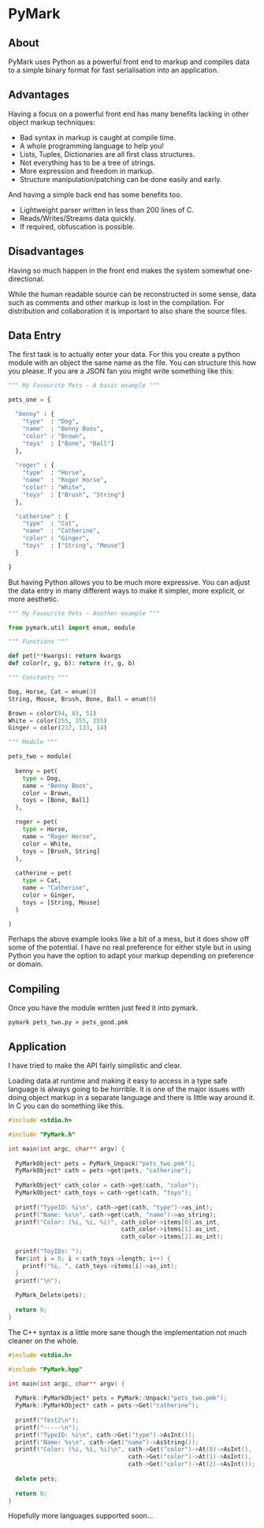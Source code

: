 PyMark
======

About
-----

PyMark uses Python as a powerful front end to markup and compiles data to a simple binary format for fast serialisation into an application.


Advantages
----------

Having a focus on a powerful front end has many benefits lacking in other object markup techniques:
	
* Bad syntax in markup is caught at compile time.
* A whole programming language to help you!
* Lists, Tuples, Dictionaries are all first class structures.
* Not everything has to be a tree of strings.
* More expression and freedom in markup.
* Structure manipulation/patching can be done easily and early.

And having a simple back end has some benefits too.

* Lightweight parser written in less than 200 lines of C.
* Reads/Writes/Streams data quickly.
* If required, obfuscation is possible.

	
Disadvantages
-------------

Having so much happen in the front end makes the system somewhat one-directional.

While the human readable source can be reconstructed in some sense, data such as comments and other markup is lost in the compilation. For distribution and collaboration it is important to also share the source files.


Data Entry 
----------

The first task is to actually enter your data. For this you create a python module with an object the same name as the file. You can structure this how you please. If you are a JSON fan you might write something like this:

```python
""" My Favourite Pets - A basic example """

pets_one = {

  "benny" : {
    "type"  : "Dog",
    "name"  : "Benny Boos",
    "color" : "Brown",
    "toys"  : ["Bone", "Ball"]
  },
  
  "roger" : {
    "type"  : "Horse",
    "name"  : "Roger Horse",
    "color" : "White",
    "toys"  : ["Brush", "String"]
  },

  "catherine" : {
    "type"  : "Cat",
    "name"  : "Catherine",
    "color" : "Ginger",
    "toys"  : ["String", "Mouse"]
  }

}
```

But having Python allows you to be much more expressive. You can adjust the data entry in many different ways to make it simpler, more explicit, or more aesthetic.

```python
""" My Favourite Pets - Another example """

from pymark.util import enum, module

""" Functions """

def pet(**kwargs): return kwargs
def color(r, g, b): return (r, g, b)

""" Constants """

Dog, Horse, Cat = enum(3)
String, Mouse, Brush, Bone, Ball = enum(5)

Brown = color(94, 83, 51)
White = color(255, 255, 255)
Ginger = color(237, 133, 14)

""" Module """

pets_two = module(
  
  benny = pet(
    type = Dog,
    name = "Benny Boos",
    color = Brown,
    toys = [Bone, Ball]
  ),

  roger = pet(
    type = Horse,
    name = "Roger Horse",
    color = White,
    toys = [Brush, String]
  ),
  
  catherine = pet(
    type = Cat,
    name = "Catherine",
    color = Ginger, 
    toys = [String, Mouse]
  )

)
```

Perhaps the above example looks like a bit of a mess, but it does show off some of the potential. I have no real preference for either style but in using Python you have the option to adapt your markup depending on preference or domain.


Compiling
---------

Once you have the module written just feed it into pymark.

```shell
pymark pets_two.py > pets_good.pmk
```


Application
-----------

I have tried to make the API fairly simplistic and clear.

Loading data at runtime and making it easy to access in a type safe language is always going to be horrible. It is one of the major issues with doing object markup in a separate language and there is little way around it. In C you can do something like this.

```c
#include <stdio.h>

#include "PyMark.h"

int main(int argc, char** argv) {
  
  PyMarkObject* pets = PyMark_Unpack("pets_two.pmk");
  PyMarkObject* cath = pets->get(pets, "catherine");
  
  PyMarkObject* cath_color = cath->get(cath, "color");
  PyMarkObject* cath_toys = cath->get(cath, "toys");
  
  printf("TypeID: %i\n", cath->get(cath, "type")->as_int);
  printf("Name: %s\n", cath->get(cath, "name")->as_string);
  printf("Color: (%i, %i, %i)", cath_color->items[0].as_int, 
                                cath_color->items[1].as_int, 
                                cath_color->items[2].as_int);
  
  printf("ToyIDs: ");
  for(int i = 0; i < cath_toys->length; i++) {
    printf("%i, ", cath_toys->items[i]->as_int);
  }
  printf("\n");
  
  PyMark_Delete(pets);
  
  return 0;
}
```

The C++ syntax is a little more sane though the implementation not much cleaner on the whole.

```c++
#include <stdio.h>

#include "PyMark.hpp"

int main(int argc, char** argv) {
  
  PyMark::PyMarkObject* pets = PyMark::Unpack("pets_two.pmk");
  PyMark::PyMarkObject* cath = pets->Get("catherine");
  
  printf("Test2\n");
  printf("-----\n");
  printf("TypeID: %i\n", cath->Get("type")->AsInt());
  printf("Name: %s\n", cath->Get("name")->AsString());
  printf("Color: (%i, %i, %i)\n", cath->Get("color")->At(0)->AsInt(), 
                                  cath->Get("color")->At(1)->AsInt(), 
                                  cath->Get("color")->At(2)->AsInt());
  
  delete pets;
  
  return 0;
}

```

Hopefully more languages supported soon...

